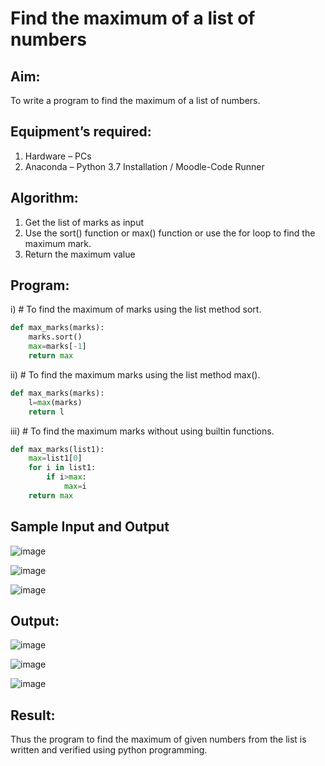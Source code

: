 # Find the maximum of a list of numbers
## Aim:
To write a program to find the maximum of a list of numbers.
## Equipment’s required:
1.	Hardware – PCs
2.	Anaconda – Python 3.7 Installation / Moodle-Code Runner
## Algorithm:
1.	Get the list of marks as input
2.	Use the sort() function or max() function or use the for loop to find the maximum mark.
3.	Return the maximum value
## Program:

i)	# To find the maximum of marks using the list method sort.
```Python
def max_marks(marks):
    marks.sort()
    max=marks[-1]
    return max
```

ii)	# To find the maximum marks using the list method max().
```Python
def max_marks(marks):
    l=max(marks)
    return l
```

iii) # To find the maximum marks without using builtin functions.
```Python
def max_marks(list1):
    max=list1[0]
    for i in list1:
        if i>max:
            max=i
    return max
```
## Sample Input and Output
![image](https://github.com/Aswinth21/FindMaximum/assets/120236638/b1a93a93-f690-4882-9c96-5b6c2aa2ae92)

![image](https://github.com/Aswinth21/FindMaximum/assets/120236638/a9c6c855-1ca8-4864-9f4a-b01173b2785b)

![image](https://github.com/Aswinth21/FindMaximum/assets/120236638/3abd9a68-97b2-457a-a190-2122bfe62464)


## Output:
![image](https://github.com/Aswinth21/FindMaximum/assets/120236638/8d7fd83f-8375-4396-8c18-22cf9cc78c59)

![image](https://github.com/Aswinth21/FindMaximum/assets/120236638/8e2100fd-2ad0-4ea6-af14-660000cbc936)

![image](https://github.com/Aswinth21/FindMaximum/assets/120236638/cd1d2e83-df1f-4229-be4e-334cb421e418)

## Result:
Thus the program to find the maximum of given numbers from the list is written and verified using python programming.
